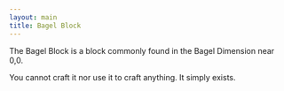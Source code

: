 ```yaml
---
layout: main
title: Bagel Block
---
```


The Bagel Block is a block commonly found in the Bagel Dimension near 0,0.

You cannot craft it nor use it to craft anything. It simply exists.
